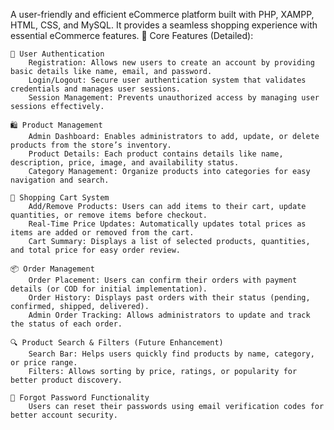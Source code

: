 A user-friendly and efficient eCommerce platform built with PHP, XAMPP, HTML, CSS, and MySQL. It provides a seamless shopping experience with essential eCommerce features.
🔑 Core Features (Detailed):

    🔐 User Authentication
        Registration: Allows new users to create an account by providing basic details like name, email, and password.
        Login/Logout: Secure user authentication system that validates credentials and manages user sessions.
        Session Management: Prevents unauthorized access by managing user sessions effectively.

    🛍️ Product Management
        Admin Dashboard: Enables administrators to add, update, or delete products from the store’s inventory.
        Product Details: Each product contains details like name, description, price, image, and availability status.
        Category Management: Organize products into categories for easy navigation and search.

    🛒 Shopping Cart System
        Add/Remove Products: Users can add items to their cart, update quantities, or remove items before checkout.
        Real-Time Price Updates: Automatically updates total prices as items are added or removed from the cart.
        Cart Summary: Displays a list of selected products, quantities, and total price for easy order review.

    📦 Order Management
        Order Placement: Users can confirm their orders with payment details (or COD for initial implementation).
        Order History: Displays past orders with their status (pending, confirmed, shipped, delivered).
        Admin Order Tracking: Allows administrators to update and track the status of each order.

    🔍 Product Search & Filters (Future Enhancement)
        Search Bar: Helps users quickly find products by name, category, or price range.
        Filters: Allows sorting by price, ratings, or popularity for better product discovery.

    🔑 Forgot Password Functionality 
        Users can reset their passwords using email verification codes for better account security.
